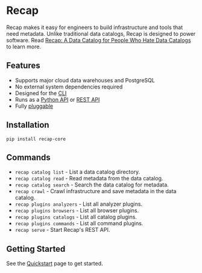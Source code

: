 # Recap

Recap makes it easy for engineers to build infrastructure and tools that need metadata. Unlike traditional data catalogs, Recap is designed to power software. Read [Recap: A Data Catalog for People Who Hate Data Catalogs](https://cnr.sh/essays/recap-for-people-who-hate-data-catalogs) to learn more.

## Features

* Supports major cloud data warehouses and PostgreSQL
* No external system dependencies required
* Designed for the [CLI](cli.md)
* Runs as a [Python API](api/recap.analyzers.md) or [REST API](rest.md)
* Fully [pluggable](guides/plugins.md)

## Installation

    pip install recap-core

## Commands

* `recap catalog list` - List a data catalog directory.
* `recap catalog read` - Read metadata from the data catalog.
* `recap catalog search` - Search the data catalog for metadata.
* `recap crawl` - Crawl infrastructure and save metadata in the data catalog.
* `recap plugins analyzers` - List all analyzer plugins.
* `recap plugins browsers` - List all browser plugins.
* `recap plugins catalogs` - List all catalog plugins.
* `recap plugins commands` - List all command plugins.
* `recap serve` - Start Recap's REST API.

## Getting Started

See the [Quickstart](quickstart.md) page to get started.
